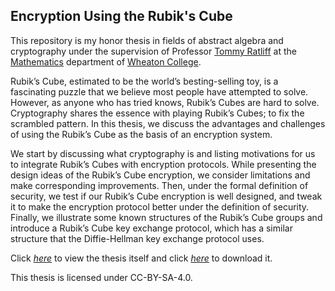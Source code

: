 ## Encryption Using the Rubik's Cube
This repository is my honor thesis in fields of abstract algebra and cryptography under the supervision of Professor [Tommy Ratliff](https://wheatoncollege.edu/academics/faculty-directory/tommy-ratliff/) at the [Mathematics](https://wheatoncollege.edu/academics/programs/mathematics/) department of [Wheaton College](https://wheatoncollege.edu).

Rubik’s Cube, estimated to be the world’s besting-selling toy, is a fascinating puzzle that we believe most people have attempted to solve. However, as anyone who has tried knows, Rubik’s Cubes are hard to solve. Cryptography shares the essence with playing Rubik’s Cubes; to fix the scrambled pattern. In this thesis, we discuss the advantages and challenges of using the Rubik’s Cube as the basis of an encryption system. 

We start by discussing what cryptography is and listing motivations for us to integrate Rubik’s Cubes with encryption protocols. While presenting the design ideas of the Rubik’s Cube encryption, we consider limitations and make corresponding improvements. Then, under the formal definition of security, we test if our Rubik’s Cube encryption is well designed, and tweak it to make the encryption protocol better under the definition of security. Finally, we illustrate some known structures of the Rubik’s Cube groups and introduce a Rubik’s Cube key exchange protocol, which has a similar structure that the Diffie-Hellman key exchange protocol uses. 

Click [*here*](https://github.com/Weiqi97/Honor-Thesis/blob/master/content/main.pdf) to view the thesis itself and click [*here*](https://github.com/Weiqi97/Honor-Thesis/raw/master/content/main.pdf) to download it.

This thesis is licensed under CC-BY-SA-4.0.
